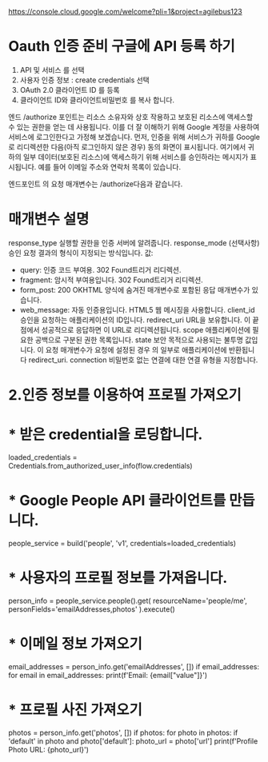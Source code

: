 
https://console.cloud.google.com/welcome?pli=1&project=agilebus123

# Oauth 인증  준비 구글에 API 등록 하기

1. API 및 서비스 를 선택
2. 사용자 인증 정보 : create credentials 선택
3. OAuth 2.0 클라이언트 ID 를 등록
4. 클라이언트 ID와 클라이언트비밀번호 를 복사 합니다.


엔드 /authorize 포인트는 리소스 소유자와 상호 작용하고 보호된 리소스에 액세스할 수 있는 권한을 얻는 데 사용됩니다. 
이를 더 잘 이해하기 위해 Google 계정을 사용하여 서비스에 로그인한다고 가정해 보겠습니다. 
먼저, 인증을 위해 서비스가 귀하를 Google로 리디렉션한 다음(아직 로그인하지 않은 경우) 동의 화면이 표시됩니다. 
여기에서 귀하의 일부 데이터(보호된 리소스)에 액세스하기 위해 서비스를 승인하라는 메시지가 표시됩니다. 
예를 들어 이메일 주소와 연락처 목록이 있습니다.



엔드포인트 의 요청 매개변수는 /authorize다음과 같습니다.

# 매개변수	설명
response_type	실행할 권한을 인증 서버에 알려줍니다.
response_mode	(선택사항) 승인 요청 결과의 형식이 지정되는 방식입니다. 값:
- query: 인증 코드 부여용. 302 Found트리거 리디렉션.
- fragment: 암시적 부여용입니다. 302 Found트리거 리디렉션.
- form_post: 200 OKHTML 양식에 숨겨진 매개변수로 포함된 응답 매개변수가 있습니다.
- web_message: 자동 인증용입니다. HTML5 웹 메시징을 사용합니다.
client_id	승인을 요청하는 애플리케이션의 ID입니다.
redirect_uri	URL을 보유합니다. 이 끝점에서 성공적으로 응답하면 이 URL로 리디렉션됩니다.
scope	애플리케이션에 필요한 공백으로 구분된 권한 목록입니다.
state	보안 목적으로 사용되는 불투명 값입니다. 이 요청 매개변수가 요청에 설정된 경우 의 일부로 애플리케이션에 반환됩니다 redirect_uri.
connection	비밀번호 없는 연결에 대한 연결 유형을 지정합니다.

 

# 2.인증 정보를 이용하여 프로필 가져오기

# * 받은 credential을 로딩합니다.
loaded_credentials = Credentials.from_authorized_user_info(flow.credentials)

# *  Google People API 클라이언트를 만듭니다.
people_service = build('people', 'v1', credentials=loaded_credentials)

# *  사용자의 프로필 정보를 가져옵니다.
person_info = people_service.people().get(
    resourceName='people/me',
    personFields='emailAddresses,photos'
).execute()

# *  이메일 정보 가져오기
email_addresses = person_info.get('emailAddresses', [])
if email_addresses:
    for email in email_addresses:
        print(f'Email: {email["value"]}')

# *  프로필 사진 가져오기
photos = person_info.get('photos', [])
if photos:
    for photo in photos:
        if 'default' in photo and photo['default']:
            photo_url = photo['url']
            print(f'Profile Photo URL: {photo_url}')